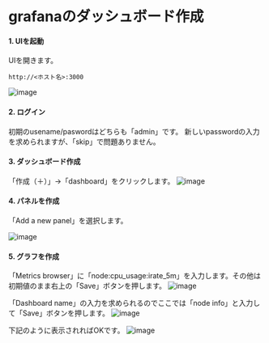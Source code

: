 # grafanaのダッシュボード作成
#### 1. UIを起動
UIを開きます。
```
http://<ホスト名>:3000
```
![image](https://user-images.githubusercontent.com/91726058/172114323-97e72975-668f-4021-8a5b-92414f5658d2.png)
#### 2. ログイン
初期のusename/paswordはどちらも「admin」です。
新しいpasswordの入力を求められますが、「skip」で問題ありません。
#### 3. ダッシュボード作成
「作成（＋）」→「dashboard」をクリックします。
![image](https://user-images.githubusercontent.com/91726058/172120159-b1cd3c92-437d-493a-a5cc-7734f74de322.png)
#### 4. パネルを作成
「Add a new panel」を選択します。

![image](https://user-images.githubusercontent.com/91726058/172120333-b6ecd5da-e091-4452-9b0d-457b64b81680.png)
#### 5. グラフを作成
「Metrics browser」に「node:cpu_usage:irate_5m」を入力します。その他は初期値のまま右上の「Save」ボタンを押します。
![image](https://user-images.githubusercontent.com/91726058/172120644-bd226ae5-fdd3-4463-b6f5-b959d8905034.png)

「Dashboard name」の入力を求められるのでここでは「node info」と入力して「Save」ボタンを押します。
![image](https://user-images.githubusercontent.com/91726058/172121447-6d9f5edc-f15e-4d79-9136-422f70a9864d.png)

下記のように表示されればOKです。
![image](https://user-images.githubusercontent.com/91726058/172121798-832b6a98-11fd-4a3f-950b-7930168f1253.png)
